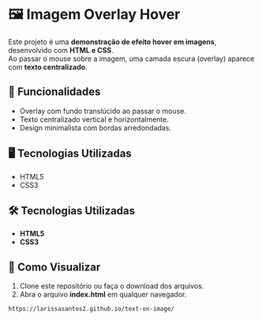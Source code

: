 # 🖼️ Imagem Overlay Hover

Este projeto é uma **demonstração de efeito hover em imagens**, desenvolvido com **HTML e CSS**.  
Ao passar o mouse sobre a imagem, uma camada escura (overlay) aparece com **texto centralizado**.

## 🌟 Funcionalidades
- Overlay com fundo translúcido ao passar o mouse.
- Texto centralizado vertical e horizontalmente.
- Design minimalista com bordas arredondadas.

## 🖥️ Tecnologias Utilizadas
- HTML5
- CSS3

## 🛠️ Tecnologias Utilizadas
- **HTML5**  
- **CSS3**

## 👀 Como Visualizar
1. Clone este repositório ou faça o download dos arquivos.  
2. Abra o arquivo **index.html** em qualquer navegador.  

```bash
https://larissasantos2.github.io/text-on-image/
